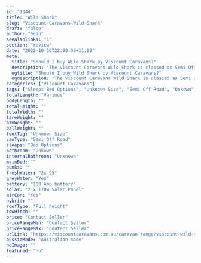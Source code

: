 ```yaml
---
id: "1344"
title: "Wild Shark"
slug: "Viscount-Caravans-Wild-Shark"
draft: "false"
author: "Sean"
seealsolinks: "1"
section: "review"
date: "2022-10-10T22:00:09+11:00"
meta:
  title: "Should I buy Wild Shark by Viscount Caravans?"
  description: "The Viscount Caravans Wild Shark is classed as Semi Off Road, and sleeps Bed Options people. It is Australian made and comes in at Unknown Size. It generally has Unkown."
  ogtitle: "Should I buy Wild Shark by Viscount Caravans?"
  ogdescription: "The Viscount Caravans Wild Shark is classed as Semi Off Road, and sleeps Bed Options people. It is Australian made and comes in at Unknown Size. It generally has Unkown."
categories: ["Viscount Caravans"]
tags: ["Sleeps Bed Options", "Unknown Size", "Semi Off Road", "Unkown", "Full height", "Price Unknown"]
totalLength: "Various"
bodyLength: ""
totalHeight: ""
totalWidth: ""
tareWeight: ""
atmWeight: ""
ballWeight: ""
footTag: "Unknown Size"
vanType: "Semi Off Road"
sleeps: "Bed Options"
bathroom: "Unkown"
internalBathroom: "Unknown"
mainBed: ""
bunks: ""
freshWater: "2x 95"
greyWater: "Yes"
battery: "100 Amp battery"
solar: "2 x 170w Solar Panel"
airCon: "Yes"
hybrid: ""
roofType: "Full height"
towHitch: ""
price: "Contact Seller"
priceRangeMin: "Contact Seller"
priceRangeMax: "Contact Seller"
urlLink: "https://viscountcaravans.com.au/caravan-range/viscount-wild-shark/"
aussieMade: "Australian made"
noImage: ""
featured: "no"
---
```

